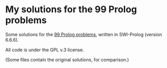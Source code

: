 # My solutions for the 99 Prolog problems

Some solutions for the [99 Prolog problems](https://sites.google.com/site/prologsite/prolog-problems), written in SWI-Prolog (version 6.6.6).

All code is under the GPL v.3 license.

(Some files contain the original solutions, for comparison.)
